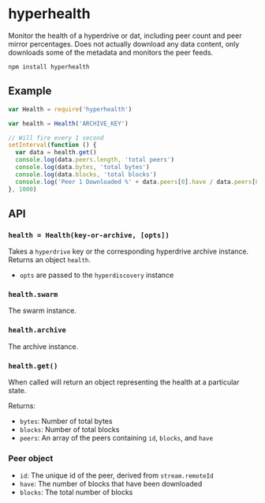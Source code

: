 # hyperhealth

Monitor the health of a hyperdrive or dat, including peer count and peer mirror percentages. Does not actually download any data content, only downloads some of the metadata and monitors the peer feeds.

```
npm install hyperhealth
```

## Example

```js
var Health = require('hyperhealth')

var health = Health('ARCHIVE_KEY')

// Will fire every 1 second
setInterval(function () {
  var data = health.get()
  console.log(data.peers.length, 'total peers')
  console.log(data.bytes, 'total bytes')
  console.log(data.blocks, 'total blocks')
  console.log('Peer 1 Downloaded %' + data.peers[0].have / data.peers[0].blocks)
}, 1000)
```

## API

### `health = Health(key-or-archive, [opts])`

Takes a `hyperdrive` key or the corresponding hyperdrive archive instance.
Returns an object `health`.

* `opts` are passed to the `hyperdiscovery` instance

### `health.swarm`

The swarm instance.

### `health.archive`

The archive instance. 

### `health.get()`

When called will return an object representing the health at a particular
state.

Returns:

* ```bytes```: Number of total bytes
* ```blocks```: Number of total blocks
* ```peers```: An array of the peers containing `id`, `blocks`, and `have`

### Peer object

* `id`: The unique id of the peer, derived from `stream.remoteId`
* `have`: The number of blocks that have been downloaded
* `blocks`: The total number of blocks
